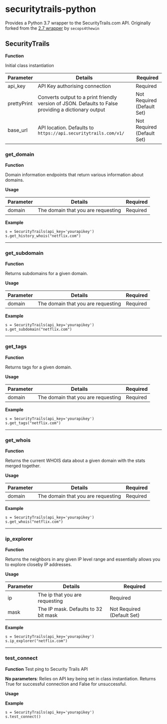 # securitytrails-python
Provides a Python 3.7 wrapper to the SecurityTrails.com API.
Originally forked from the [2.7 wrapper](https://github.com/secops4thewin/securitytrails-python) by `secops4thewin`


## SecurityTrails

**Function**

Initial class instantiation

| Parameter | Details | Required |
| --- | --- | --- |
| api_key | API Key authorising connection | Required
| prettyPrint | Converts output to a print friendly version of JSON. Defaults to False providing a dictionary output | Not Required (Default Set) |
| base_url | API location. Defaults to `https://api.securitytrails.com/v1/` | Not Required (Default Set) |

### get_domain

**Function**

Domain information endpoints that return various information about domains.

**Usage**

| Parameter | Details | Required |
| --- | --- | --- |
| domain | The domain that you are requesting | Required |

**Example**

```
s = SecurityTrails(api_key='yourapikey')
s.get_history_whois("netflix.com")
```

***

### get_subdomain

**Function**

Returns subdomains for a given domain.

**Usage**

| Parameter | Details | Required |
| --- | --- | --- |
| domain | The domain that you are requesting | Required |

**Example**

```
s = SecurityTrails(api_key='yourapikey')
s.get_subdomain("netflix.com")
```

***

### get_tags

**Function**

Returns tags for a given domain.

**Usage**

| Parameter | Details | Required |
| --- | --- | --- |
| domain | The domain that you are requesting | Required |

**Example**

```
s = SecurityTrails(api_key='yourapikey')
s.get_tags("netflix.com")
```

***

### get_whois

**Function**

Returns the current WHOIS data about a given domain with the stats merged together.

**Usage**

| Parameter | Details | Required |
| --- | --- | --- |
| domain | The domain that you are requesting | Required |

**Example**
```
s = SecurityTrails(api_key='yourapikey')
s.get_whois("netflix.com")
```

***

### ip_explorer

**Function**

Returns the neighbors in any given IP level range and essentially allows you to explore closeby IP addresses.

**Usage**

| Parameter | Details | Required |
| --- | --- | --- |
| ip  | The ip that you are requesting |   Required |
| mask | The IP mask. Defaults to 32 bit mask | Not Required (Default Set) |

**Example**

```
s = SecurityTrails(api_key='yourapikey')
s.ip_explorer("netflix.com")
```

***

### test_connect
**Function**
Test ping to Security Trails API

**No parameters**:
Relies on API key being set in class instantiation.  Returns True for successful connection and False for unsuccessful.

**Usage**

**Example**
```
s = SecurityTrails(api_key='yourapikey')
s.test_connect()
```
